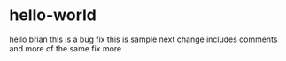 # hello-world
hello brian
this is a bug fix
this is sample
next change includes comments
and more of the same fix
more
